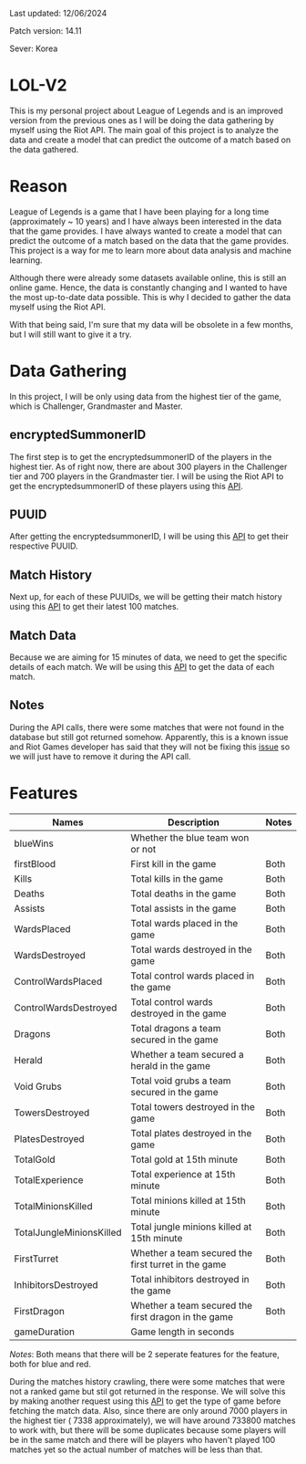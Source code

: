 Last updated: 12/06/2024

Patch version: 14.11

Sever: Korea
# LOL-V2
This is my personal project about League of Legends and is an improved version from the previous ones as I will be doing the data gathering by myself using the Riot API. The main goal of this project is to analyze the data and create a model that can predict the outcome of a match based on the data gathered.

# Reason
League of Legends is a game that I have been playing for a long time (approximately ~ 10 years) and I have always been interested in the data that the game provides. I have always wanted to create a model that can predict the outcome of a match based on the data that the game provides. This project is a way for me to learn more about data analysis and machine learning.

Although there were already some datasets available online, this is still an online game. Hence, the data is constantly changing and I wanted to have the most up-to-date data possible. This is why I decided to gather the data myself using the Riot API. 

With that being said, I'm sure that my data will be obsolete in a few months, but I will still want to give it a try.

# Data Gathering
In this project, I will be only using data from the highest tier of the game, which is Challenger, Grandmaster and Master.

## encryptedSummonerID
The first step is to get the encryptedsummonerID of the players in the highest tier. As of right now, there are about 300 players in the Challenger tier and 700 players in the Grandmaster tier. I will be using the Riot API to get the encryptedsummonerID of these players using this [API](https://developer.riotgames.com/apis#league-exp-v4). 

## PUUID
After getting the encryptedsummonerID, I will be using this [API](https://developer.riotgames.com/apis#summoner-v4) to get their respective PUUID.

## Match History
Next up, for each of these PUUIDs, we will be getting their match history using this [API](https://developer.riotgames.com/apis#match-v5/GET_getMatchIdsByPUUID) to get their latest 100 matches.

## Match Data
Because we are aiming for 15 minutes of data, we need to get the specific details of each match. We will be using this [API](https://developer.riotgames.com/apis#match-v5/GET_getTimeline) to get the data of each match.

## Notes
During the API calls, there were some matches that were not found in the database but still got returned somehow. Apparently, this is a known issue and Riot Games developer has said that they will not be fixing this [issue](https://github.com/RiotGames/developer-relations/issues/807) so we will just have to remove it during the API call.
# Features
| **Names** | **Description** | Notes |
| --- | --- | --- |
| blueWins| Whether the blue team won or not |  |
| firstBlood | First kill in the game | Both |
| Kills | Total kills in the game | Both |
| Deaths | Total deaths in the game | Both |
| Assists | Total assists in the game | Both |
| WardsPlaced | Total wards placed in the game | Both |
| WardsDestroyed | Total wards destroyed in the game | Both | 
| ControlWardsPlaced | Total control wards placed in the game | Both |
| ControlWardsDestroyed | Total control wards destroyed in the game | Both | 
| Dragons | Total dragons a team secured in the game | Both |
| Herald | Whether a team secured a herald in the game | Both | 
| Void Grubs | Total void grubs a team secured in the game | Both |
| TowersDestroyed | Total towers destroyed in the game | Both |
| PlatesDestroyed | Total plates destroyed in the game | Both |
| TotalGold | Total gold at 15th minute | Both |
| TotalExperience | Total experience at 15th minute | Both |
| TotalMinionsKilled | Total minions killed at 15th minute | Both | 
| TotalJungleMinionsKilled | Total jungle minions killed at 15th minute | Both | 
| FirstTurret | Whether a team secured the first turret in the game | Both |
| InhibitorsDestroyed | Total inhibitors destroyed in the game | Both |
| FirstDragon | Whether a team secured the first dragon in the game | Both |
| gameDuration | Game length in seconds | |

*Notes*: Both means that there will be 2 seperate features for the feature, both for blue and red.

During the matches history crawling, there were some matches that were not a ranked game but stil got returned in the response. We will solve this by making another request using this [API](https://developer.riotgames.com/apis#match-v5/GET_getMatch) to get the type of game before fetching the match data. Also, since there are only around 7000 players in the highest tier ( 7338 approximately), we will have around 733800 matches to work with, but there will be some duplicates because some players will be in the same match and there will be players who haven't played 100 matches yet so the actual number of matches will be less than that.


